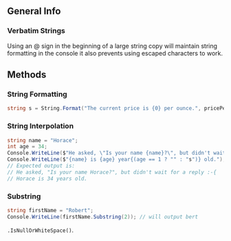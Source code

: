 ## General Info

### Verbatim Strings

Using an @ sign in the beginning of a large string copy will maintain string formatting in the console it also prevents using escaped characters to work.

## Methods

### String Formatting

```csharp
string s = String.Format("The current price is {0} per ounce.", pricePerOunce);
```

### String Interpolation

```csharp
string name = "Horace";
int age = 34;
Console.WriteLine($"He asked, \"Is your name {name}?\", but didn't wait for a reply :-{{");
Console.WriteLine($"{name} is {age} year{(age == 1 ? "" : "s")} old.");
// Expected output is:
// He asked, "Is your name Horace?", but didn't wait for a reply :-{
// Horace is 34 years old.
```


### Substring

```csharp
string firstName = "Robert";
Console.WriteLine(firstName.Substring(2)); // will output bert
```

`.IsNullOrWhiteSpace()`.
